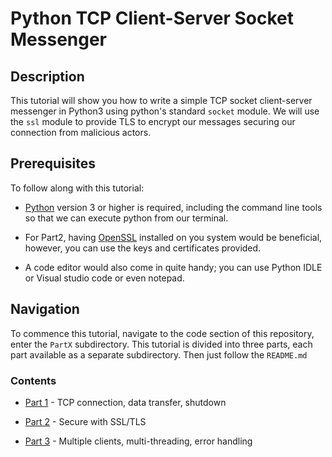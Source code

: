# Python TCP Client-Server Socket Messenger

## Description

This tutorial will show you how to write a simple TCP socket client-server messenger in Python3 using python's standard `socket` module. We will use the `ssl` module to provide TLS to encrypt our messages securing our connection from malicious actors.

## Prerequisites

To follow along with this tutorial:

+ [Python](https://www.python.org/downloads/) version 3 or higher is required, including the command line tools so that we can execute python from our terminal. 

+ For Part2, having [OpenSSL](https://www.openssl.org/) installed on you system would be beneficial, however, you can use the keys and certificates provided.

+ A code editor would also come in quite handy; you can use Python IDLE or Visual studio code or even notepad.

## Navigation

To commence this tutorial, navigate to the code section of this repository, enter the `PartX` subdirectory. This tutorial is divided into three parts, each part available as a separate subdirectory. Then just follow the `README.md`

### Contents

+ [Part 1](/Part1) - TCP connection, data transfer, shutdown

+ [Part 2](/Part2) - Secure with SSL/TLS

+ [Part 3](/Part3) - Multiple clients, multi-threading, error handling
